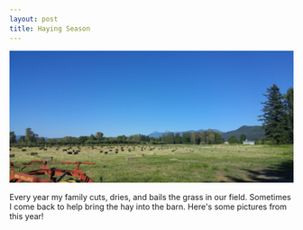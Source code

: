 ```yaml
---
layout: post
title: Haying Season
---
```


![Haying](/images/haying-2015.jpg)

Every year my family cuts, dries, and bails the grass in our field. Sometimes I come back to help bring the hay into the barn. Here's some pictures from this year!
